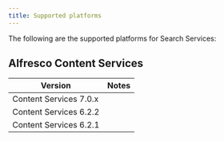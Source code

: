 ```yaml
---
title: Supported platforms
---
```


The following are the supported platforms for Search Services:

## Alfresco Content Services

| Version | Notes |
| ------- | ----- |
| Content Services 7.0.x | |
| Content Services 6.2.2 | |
| Content Services 6.2.1 | |
